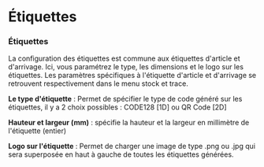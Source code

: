 # Étiquettes

### Étiquettes

La configuration des étiquettes est commune aux étiquettes d'article et d'arrivage. Ici, vous paramétrez le type, les dimensions et le logo sur les étiquettes. Les paramètres spécifiques à l'étiquette d'article et d'arrivage se retrouvent respectivement dans le menu stock et trace.

**Le type d'étiquette** : Permet de spécifier le type de code généré sur les étiquettes, il y a 2 choix possibles : CODE128 \[1D] ou QR Code \[2D]

**Hauteur et largeur (mm)** : spécifie la hauteur et la largeur en millimètre de l'étiquette (entier)

**Logo sur l'étiquette** : Permet de charger une image de type .png ou .jpg qui sera superposée en haut à gauche de toutes les étiquettes générées.

